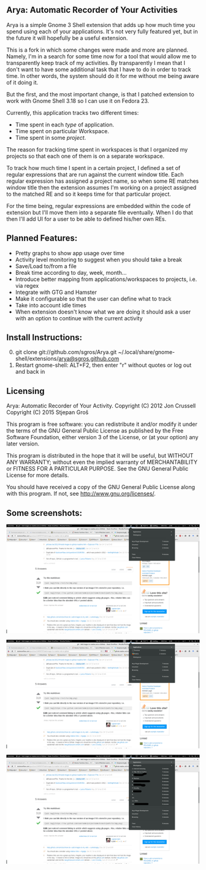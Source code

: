## Arya: Automatic Recorder of Your Activities

Arya is a simple Gnome 3 Shell extension that adds up how much time you spend
using each of your applications. It's not very fully featured yet, but in the
future it will hopefully be a useful extension.

This is a fork in which some changes were made and more are planned. Namely,
I'm in a search for some time now for a tool that would allow me to transparently
keep track of my activities. By transparently I mean that I don't want to have
some additional task that I have to do in order to track time. In other words,
the system should do it for me without me being aware of it doing it.

But the first, and the most important change, is that I patched extension to
work with Gnome Shell 3.18 so I can use it on Fedora 23.

Currently, this application tracks two different times:
* Time spent in each _type_ of application.
* Time spent on particular Workspace.
* Time spent in some _project_.

The reason for tracking time spent in workspaces is that I organized my
projects so that each one of them is on a separate workspace.

To track how much time I spent in a certain project, I defined a set of
regular expressions that are run against the current window title. Each
regular expression has assigned a project name, so when some RE matches
window title then the extension assumes I'm working on a project assigned
to the matched RE and so it keeps time for that particular project.

For the time being, regular expressions are embedded within the code of
extension but I'll move them into a separate file eventually. When I do
that then I'll add UI for a user to be able to defined his/her own REs.

## Planned Features:
* Pretty graphs to show app usage over time
* Activity level monitoring to suggest when you should take a break
* Save/Load to/from a file
* Break time according to day, week, month...
* Introduce better mapping from applications/workspaces to projects, i.e. via regex
* Integrate with GTG and Hamster
* Make it configurable so that the user can define what to track
* Take into account idle times
* When extension doesn't know what we are doing it should ask a user with an option to continue with the current activity

## Install Instructions:

0. git clone git://github.com/sgros/Arya.git ~/.local/share/gnome-shell/extensions/arya@sgros.github.com
1. Restart gnome-shell: ALT+F2, then enter "r" without quotes or log out and back in

## Licensing

Arya: Automatic Recorder of Your Activity.
Copyright (C) 2012 Jon Crussell
Copyright (C) 2015 Stjepan Groš

This program is free software: you can redistribute it and/or modify it under the terms of the GNU General Public License as published by the Free Software Foundation, either version 3 of the License, or (at your option) any later version.

This program is distributed in the hope that it will be useful, but WITHOUT ANY WARRANTY; without even the implied warranty of MERCHANTABILITY or FITNESS FOR A PARTICULAR PURPOSE.  See the GNU General Public License for more details.

You should have received a copy of the GNU General Public License along with this program.  If not, see <http://www.gnu.org/licenses/>.

## Some screenshots:

![Alt text](images/popup_menu.png?raw=true "Main popup")

![Alt text](images/popup_menu_apps.png?raw=true "Apps expanded")

![Alt text](images/popup_menu_workspaces.png?raw=true "Workspaces expanded")

